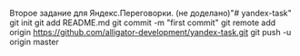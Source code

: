 Второе задание для Яндекс.Переговорки. (не доделано)"# yandex-task"  git init git add README.md git commit -m "first commit" git remote add origin https://github.com/alligator-development/yandex-task.git git push -u origin master
